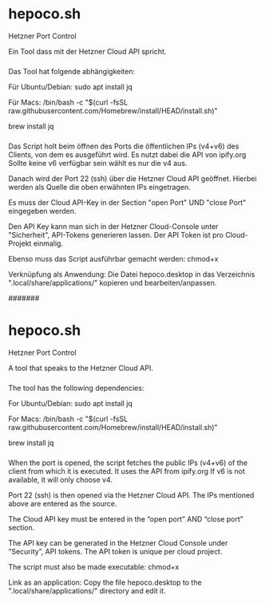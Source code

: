 # hepoco.sh
Hetzner Port Control

Ein Tool dass mit der Hetzner Cloud API spricht.

###
Das Tool hat folgende abhängigkeiten:

Für Ubuntu/Debian:
sudo apt install jq

Für Macs:
/bin/bash -c "$(curl -fsSL raw.githubusercontent.com/Homebrew/install/HEAD/install.sh)"

brew install jq
###

Das Script holt beim öffnen des Ports die öffentlichen IPs (v4+v6) des Clients, von dem es ausgeführt wird. Es nutzt dabei die API von ipify.org
Sollte keine v6 verfügbar sein wählt es nur die v4 aus.

Danach wird der Port 22 (ssh) über die Hetzner Cloud API geöffnet. Hierbei werden als Quelle die oben erwähnten IPs eingetragen.

Es muss der Cloud API-Key in der Section "open Port" UND "close Port" eingegeben werden. 

Den API Key kann man sich in der Hetzner Cloud-Console unter "Sicherheit", API-Tokens generieren lassen. 
Der API Token ist pro Cloud-Projekt einmalig.

Ebenso muss das Script ausführbar gemacht werden: chmod+x

Verknüpfung als Anwendung: 
Die Datei hepoco.desktop in das Verzeichnis ".local/share/applications/" kopieren und bearbeiten/anpassen.


#######

# hepoco.sh
Hetzner Port Control

A tool that speaks to the Hetzner Cloud API.

###
The tool has the following dependencies:

For Ubuntu/Debian:
sudo apt install jq

For Macs:
/bin/bash -c "$(curl -fsSL raw.githubusercontent.com/Homebrew/install/HEAD/install.sh)"

brew install jq
###

When the port is opened, the script fetches the public IPs (v4+v6) of the client from which it is executed. It uses the API from ipify.org
If v6 is not available, it will only choose v4.

Port 22 (ssh) is then opened via the Hetzner Cloud API. The IPs mentioned above are entered as the source.

The Cloud API key must be entered in the “open port” AND “close port” section.

The API key can be generated in the Hetzner Cloud Console under “Security”, API tokens.
The API token is unique per cloud project.

The script must also be made executable: chmod+x

Link as an application:
Copy the file hepoco.desktop to the ".local/share/applications/" directory and edit it.
